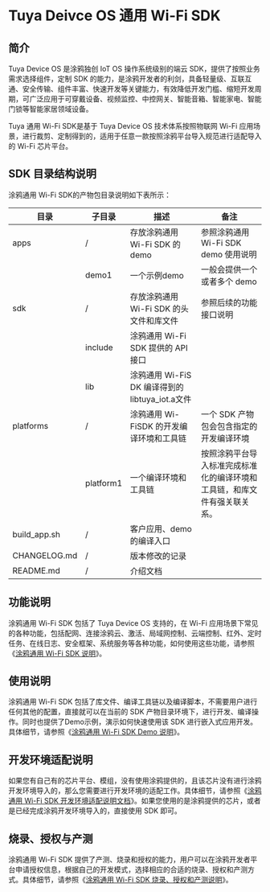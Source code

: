 # Tuya Deivce OS 通用 Wi-Fi SDK 
## 简介
Tuya Device OS 是涂鸦独创 IoT OS 操作系统级别的端云 SDK，提供了按照业务需求选择组件，定制 SDK 的能力，是涂鸦开发者的利剑，具备轻量级、互联互通、安全传输、组件丰富、快速开发等关键能力，有效降低开发门槛、缩短开发周期，可广泛应用于可穿戴设备、视频监控、中控网关、智能音箱、智能家电、智能门锁等智能家居领域设备。

Tuya 通用 Wi-Fi SDK是基于 Tuya Device OS 技术体系按照物联网 Wi-Fi 应用场景，进行裁剪、定制得到的，适用于任意一款按照涂鸦平台导入规范进行适配导入的 Wi-Fi 芯片平台。

## SDK 目录结构说明
涂鸦通用 Wi-Fi SDK的产物包目录说明如下表所示：

| 目录         | 子目录    | 描述                                            | 备注                                                         |
| ------------ | --------- | ----------------------------------------------- | ------------------------------------------------------------ |
| apps         | /         | 存放涂鸦通用 Wi-Fi SDK 的 demo                  | 参照涂鸦通用 Wi-Fi SDK demo 使用说明                         |
|              | demo1     | 一个示例demo                                    | 一般会提供一个或者多个 demo                                  |
| sdk          | /         | 存放涂鸦通用 Wi-Fi SDK 的头文件和库文件         | 参照后续的功能接口说明                                       |
|              | include   | 涂鸦通用 Wi-Fi SDK 提供的 API 接口              |                                                              |
|              | lib       | 涂鸦通用 Wi-FiS DK 编译得到的 libtuya_iot.a文件 |                                                              |
| platforms    | /         | 涂鸦通用 Wi-FiSDK 的开发编译环境和工具链        | 一个 SDK 产物包会包含指定的开发编译环境                      |
|              | platform1 | 一个编译环境和工具链                            | 按照涂鸦平台导入标准完成标准化的编译环境和工具链，和库文件有强关联关系。 |
| build_app.sh | /         | 客户应用、demo 的编译入口                       |                                                              |
| CHANGELOG.md | /         | 版本修改的记录                                  |                                                              |
| README.md    | /         | 介绍文档                                        |                                                              |



## 功能说明 

涂鸦通用 Wi-Fi SDK 包括了 Tuya Device OS 支持的，在 Wi-Fi 应用场景下常见的各种功能，包括配网、连接涂鸦云、激活、局域网控制、云端控制、红外、定时任务、在线日志、安全框架、系统服务等各种功能，如何使用这些功能，请参照《[涂鸦通用 Wi-Fi SDK 说明](https://docs.tuya.com/zh/iot/device-development/access-mode-link/wifi-chip-sdk/tuya-common-wifi-sdk?id=K9glcmvw4u9ml)》。



## 使用说明

涂鸦通用 Wi-Fi SDK 包括了库文件、编译工具链以及编译脚本，不需要用户进行任何其他的配置，直接就可以在当前的 SDK 产物目录环境下，进行开发、编译操作。同时也提供了Demo示例，演示如何快速使用该 SDK 进行嵌入式应用开发。具体细节，请参照《[涂鸦通用 Wi-Fi SDK Demo 说明](https://docs.tuya.com/zh/iot/device-development/access-mode-link/wifi-chip-sdk/tuya-common-wifi-sdk-demo?id=K9ihuc8m4xk43&action=preview)》。



## 开发环境适配说明

如果您有自己有的芯片平台、模组，没有使用涂鸦提供的，且该芯片没有进行涂鸦开发环境导入的，那么您需要进行开发环境的适配工作。具体细节，请参照《[涂鸦通用 Wi-Fi SDK 开发环境适配说明文档](https://docs.tuya.com/zh/iot/device-development/access-mode-link/wifi-chip-sdk/tuya-common-sdk-hal-adapter?id=K9mtiqg2uk5qz)》。如果您使用的是涂鸦提供的芯片，或者是已经完成涂鸦开发环境导入的，直接使用 SDK 即可。




## 烧录、授权与产测

涂鸦通用 Wi-Fi SDK 提供了产测、烧录和授权的能力，用户可以在涂鸦开发者平台申请授权信息，根据自己的开发模式，选择相应的合适的烧录、授权和产测方式。具体细节，请参照《[涂鸦通用 Wi-Fi SDK 烧录、授权和产测说明](https://docs.tuya.com/zh/iot/device-development/access-mode-link/wifi-chip-sdk/tuya-common-wifi-sdk-burning-and-authorization?id=K9ip0gbawnkn7&action=preview)》。